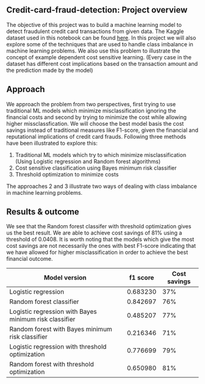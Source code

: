## Credit-card-fraud-detection: Project overview
The objective of this project was to build a machine learning model to detect fraudulent credit card transactions from given data. The Kaggle dataset used in this notebook can be found [here](https://www.kaggle.com/mlg-ulb/creditcardfraud). In this project we will also explore some of the techniques that are used to handle class imbalance in machine learning problems. We also use this problem to illustrate the concept of example dependent cost sensitive learning. (Every case in the dataset has different cost implications based on the transaction amount and the prediction made by the model)

## Approach
We approach the problem from two perspectives, first trying to use traditional ML models which minimize misclassification ignoring the financial costs and second by trying to minimize the cost while allowing higher missclassfication. We will choose the best model basis the cost savings instead of traditional measures like F1-score, given the financial and reputational implications of credit card frauds.
Following three methods have been illustrated to explore this:
1. Traditional ML models which try to which minimize misclassification (Using Logistic regression and Random forest algorithms)
2. Cost sensitive classification using Bayes minimum risk classifier
3. Threshold optimization to minimize costs<br>

The approaches 2 and 3 illustrate two ways of dealing with class imbalance in machine learning problems.

## Results & outcome
We see that the Random forest classifer with threshold optimization gives us the best result. We are able to achieve cost savings of 81% using a threshold of 0.0408. It is worth noting that the models which give the most cost savings are not necessarily the ones with best F1-score indicating that we have allowed for higher misclassification in order to achieve the best financial outcome.

|Model version|f1 score|Cost savings|
|-------------|--------|------------|
|Logistic regression|0.683230	|37%|
|Random forest classifier|0.842697|76%|
|Logistic regression with Bayes minimum risk classifier|0.485207|77%|
|Random forest with Bayes minimum risk classifier|0.216346|71%|
|Logistic regression with threshold optimization|0.776699	|79%|
|Random forest with threshold optimization|0.650980|81%|
